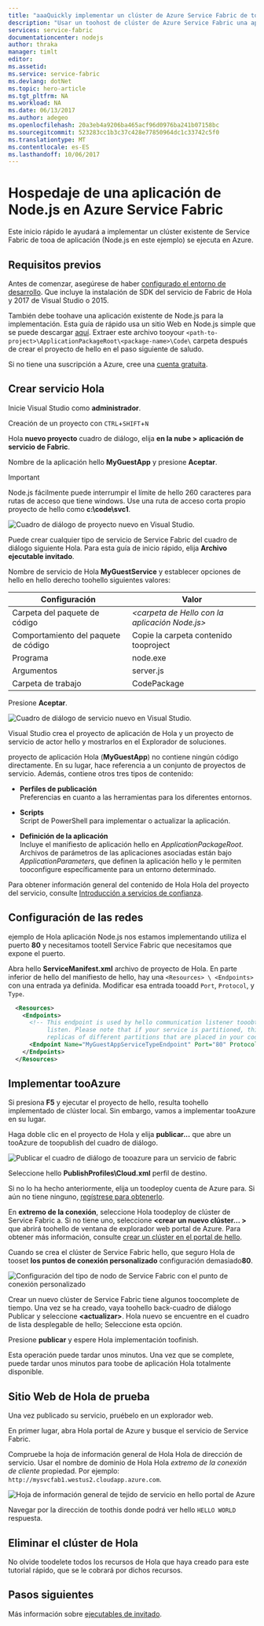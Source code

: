 ```yaml
---
title: "aaaQuickly implementar un clúster de Azure Service Fabric de tooan de aplicación existente"
description: "Usar un toohost de clúster de Azure Service Fabric una aplicación existente de Node.js con Visual Studio."
services: service-fabric
documentationcenter: nodejs
author: thraka
manager: timlt
editor: 
ms.assetid: 
ms.service: service-fabric
ms.devlang: dotNet
ms.topic: hero-article
ms.tgt_pltfrm: NA
ms.workload: NA
ms.date: 06/13/2017
ms.author: adegeo
ms.openlocfilehash: 20a3eb4a9206ba465acf96d0976ba241b07158bc
ms.sourcegitcommit: 523283cc1b3c37c428e77850964dc1c33742c5f0
ms.translationtype: MT
ms.contentlocale: es-ES
ms.lasthandoff: 10/06/2017
---
```

# <a name="host-a-nodejs-application-on-azure-service-fabric"></a>Hospedaje de una aplicación de Node.js en Azure Service Fabric

Este inicio rápido le ayudará a implementar un clúster existente de Service Fabric de tooa de aplicación (Node.js en este ejemplo) se ejecuta en Azure.

## <a name="prerequisites"></a>Requisitos previos

Antes de comenzar, asegúrese de haber [configurado el entorno de desarrollo](service-fabric-get-started.md). Que incluye la instalación de SDK del servicio de Fabric de Hola y 2017 de Visual Studio o 2015.

También debe toohave una aplicación existente de Node.js para la implementación. Esta guía de rápido usa un sitio Web en Node.js simple que se puede descargar [aquí][download-sample]. Extraer este archivo tooyour `<path-to-project>\ApplicationPackageRoot\<package-name>\Code\` carpeta después de crear el proyecto de hello en el paso siguiente de saludo.

Si no tiene una suscripción a Azure, cree una [cuenta gratuita][create-account].

## <a name="create-hello-service"></a>Crear servicio Hola

Inicie Visual Studio como **administrador**.

Creación de un proyecto con `CTRL`+`SHIFT`+`N`

Hola **nuevo proyecto** cuadro de diálogo, elija **en la nube > aplicación de servicio de Fabric**.

Nombre de la aplicación hello **MyGuestApp** y presione **Aceptar**.

>[!IMPORTANT]
>Node.js fácilmente puede interrumpir el límite de hello 260 caracteres para rutas de acceso que tiene windows. Use una ruta de acceso corta propio proyecto de hello como **c:\code\svc1**.
   
![Cuadro de diálogo de proyecto nuevo en Visual Studio.][new-project]

Puede crear cualquier tipo de servicio de Service Fabric del cuadro de diálogo siguiente Hola. Para esta guía de inicio rápido, elija **Archivo ejecutable invitado**.

Nombre de servicio de Hola **MyGuestService** y establecer opciones de hello en hello derecho toohello siguientes valores:

| Configuración                   | Valor |
| ------------------------- | ------ |
| Carpeta del paquete de código       | _&lt;carpeta de Hello con la aplicación Node.js&gt;_ |
| Comportamiento del paquete de código     | Copie la carpeta contenido tooproject |
| Programa                   | node.exe |
| Argumentos                 | server.js |
| Carpeta de trabajo            | CodePackage |

Presione **Aceptar**.

![Cuadro de diálogo de servicio nuevo en Visual Studio.][new-service]

Visual Studio crea el proyecto de aplicación de Hola y un proyecto de servicio de actor hello y mostrarlos en el Explorador de soluciones.

proyecto de aplicación Hola (**MyGuestApp**) no contiene ningún código directamente. En su lugar, hace referencia a un conjunto de proyectos de servicio. Además, contiene otros tres tipos de contenido:

* **Perfiles de publicación**  
Preferencias en cuanto a las herramientas para los diferentes entornos.

* **Scripts**  
Script de PowerShell para implementar o actualizar la aplicación.

* **Definición de la aplicación**  
Incluye el manifiesto de aplicación hello en *ApplicationPackageRoot*. Archivos de parámetros de las aplicaciones asociadas están bajo *ApplicationParameters*, que definen la aplicación hello y le permiten tooconfigure específicamente para un entorno determinado.
    
Para obtener información general del contenido de Hola Hola del proyecto del servicio, consulte [Introducción a servicios de confianza](service-fabric-reliable-services-quick-start.md).

## <a name="set-up-networking"></a>Configuración de las redes

ejemplo de Hola aplicación Node.js nos estamos implementando utiliza el puerto **80** y necesitamos tootell Service Fabric que necesitamos que expone el puerto.

Abra hello **ServiceManifest.xml** archivo de proyecto de Hola. En parte inferior de hello del manifiesto de hello, hay una `<Resources> \ <Endpoints>` con una entrada ya definida. Modificar esa entrada tooadd `Port`, `Protocol`, y `Type`. 

```xml
  <Resources>
    <Endpoints>
      <!-- This endpoint is used by hello communication listener tooobtain hello port on which too
           listen. Please note that if your service is partitioned, this port is shared with 
           replicas of different partitions that are placed in your code. -->
      <Endpoint Name="MyGuestAppServiceTypeEndpoint" Port="80" Protocol="http" Type="Input" />
    </Endpoints>
  </Resources>
```

## <a name="deploy-tooazure"></a>Implementar tooAzure

Si presiona **F5** y ejecutar el proyecto de hello, resulta toohello implementado de clúster local. Sin embargo, vamos a implementar tooAzure en su lugar.

Haga doble clic en el proyecto de Hola y elija **publicar...**  que abre un tooAzure de toopublish del cuadro de diálogo.

![Publicar el cuadro de diálogo de tooazure para un servicio de fabric][publish]

Seleccione hello **PublishProfiles\Cloud.xml** perfil de destino.

Si no lo ha hecho anteriormente, elija un toodeploy cuenta de Azure para. Si aún no tiene ninguno, [regístrese para obtenerlo][create-account].

En **extremo de la conexión**, seleccione Hola toodeploy de clúster de Service Fabric a. Si no tiene uno, seleccione  **&lt;crear un nuevo clúster... &gt;**  que abrirá toohello de ventana de explorador web portal de Azure. Para obtener más información, consulte [crear un clúster en el portal de hello](service-fabric-cluster-creation-via-portal.md#create-cluster-in-the-azure-portal). 

Cuando se crea el clúster de Service Fabric hello, que seguro Hola de tooset **los puntos de conexión personalizado** configuración demasiado**80**.

![Configuración del tipo de nodo de Service Fabric con el punto de conexión personalizado][custom-endpoint]

Crear un nuevo clúster de Service Fabric tiene algunos toocomplete de tiempo. Una vez se ha creado, vaya toohello back-cuadro de diálogo Publicar y seleccione  **&lt;actualizar&gt;**. Hola nuevo se encuentre en el cuadro de lista desplegable de hello; Seleccione esta opción.

Presione **publicar** y espere Hola implementación toofinish.

Esta operación puede tardar unos minutos. Una vez que se complete, puede tardar unos minutos para toobe de aplicación Hola totalmente disponible.

## <a name="test-hello-website"></a>Sitio Web de Hola de prueba

Una vez publicado su servicio, pruébelo en un explorador web. 

En primer lugar, abra Hola portal de Azure y busque el servicio de Service Fabric.

Compruebe la hoja de información general de Hola Hola de dirección de servicio. Usar el nombre de dominio de Hola Hola _extremo de la conexión de cliente_ propiedad. Por ejemplo: `http://mysvcfab1.westus2.cloudapp.azure.com`.

![Hoja de información general de tejido de servicio en hello portal de Azure][overview]

Navegar por la dirección de toothis donde podrá ver hello `HELLO WORLD` respuesta.

## <a name="delete-hello-cluster"></a>Eliminar el clúster de Hola

No olvide toodelete todos los recursos de Hola que haya creado para este tutorial rápido, que se le cobrará por dichos recursos.

## <a name="next-steps"></a>Pasos siguientes
Más información sobre [ejecutables de invitado](service-fabric-deploy-existing-app.md).

<!-- Image References -->

[new-project]: ./media/quickstart-guest-app/new-project.png
[new-service]: ./media/quickstart-guest-app/template.png
[solution-exp]: ./media/quickstart-guest-app/solution-explorer.png
[publish]: ./media/quickstart-guest-app/publish.png
[overview]: ./media/quickstart-guest-app/overview.png
[custom-endpoint]: ./media/quickstart-guest-app/custom-endpoint.png

[download-sample]: https://github.com/MicrosoftDocs/azure-cloud-services-files/raw/temp/service-fabric-node-website.zip
[create-account]: https://azure.microsoft.com/free/?WT.mc_id=A261C142F